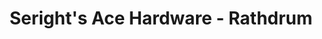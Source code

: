 ---
title: "Seright's Ace Hardware - Rathdrum"
url: /rathdrum/serights-ace-hardware-rathdrum/
shop: Eisenwaren
---